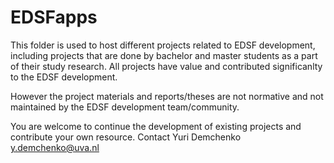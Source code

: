# EDSFapps

This folder is used to host different projects related to EDSF development, including projects that are done by bachelor and master students as a part of their study research.
All projects have value and contributed significanlty to the EDSF development.

However the project materials and reports/theses are not normative and not maintained by the EDSF development team/community.

You are welcome to continue the development of existing projects and contribute your own resource. 
Contact Yuri Demchenko <y.demchenko@uva.nl>
